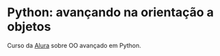 # Python: avançando na orientação a objetos
Curso da [Alura](https://cursos.alura.com.br/course/python-3-avancando-orientacao-objetos) sobre OO avançado em Python.

